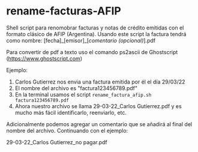 # rename-facturas-AFIP
Shell script para renomobrar facturas y notas de crédito emitidas con el formato clásico de AFIP (Argentina).
Usando este script la factura tendrá como nombre:
[fecha]\_[emisor]\_[_comentario (opcional)_].pdf

Para convertir de pdf a texto uso el comando ps2ascii de Ghostscript (https://www.ghostscript.com)

Ejemplo:
1) Carlos Gutierrez nos envia una factura emitida por él el día 29/03/22
2) El nombre del archivo es "factura123456789.pdf"
3) En la terminal usamos el script `rename_factura_afip.sh factura123456789.pdf`
4) Ahora nuestro archivo se llama 29-03-22_Carlos Gutierrez.pdf y es mucho más
fácil identificarlo, reenviarlo, etc.

Adicionalmente podemos agregar un comentario que se añadirá al final del nombre del archivo.
Continuando con el ejemplo:

29-03-22_Carlos Gutierrez_no pagar.pdf

